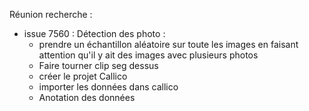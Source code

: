Réunion recherche :
 - issue 7560 : Détection des photo :
	 - prendre un échantillon aléatoire sur toute les images en faisant attention qu'il y ait des images avec plusieurs photos
	 - Faire tourner clip seg dessus
	 - créer le projet Callico
	 - importer les données dans callico
	 - Anotation des données


